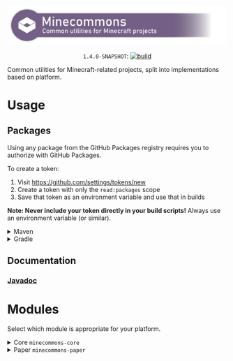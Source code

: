 <div align="center">

<a href="https://aecsocket.gitlab.io/minecommons"><img src="banner.png" width="1024" alt="Minecommons banner" /></a>

`1.4.0-SNAPSHOT`:
[![build](https://github.com/aecsocket/minecommons/actions/workflows/build.yml/badge.svg)](https://github.com/aecsocket/minecommons/actions/workflows/build.yml)

</div>

Common utilities for Minecraft-related projects, split into
implementations based on platform.

# Usage

## Packages

Using any package from the GitHub Packages registry requires you to
authorize with GitHub Packages.

To create a token:

1. Visit https://github.com/settings/tokens/new
2. Create a token with only the `read:packages` scope
3. Save that token as an environment variable and use that in builds

**Note: Never include your token directly in your build scripts!**
Always use an environment variable (or similar).

<details>
<summary>Maven</summary>

### [How to authorize](https://docs.github.com/en/packages/working-with-a-github-packages-registry/working-with-the-apache-maven-registry)

#### In `~/.m2/settings.xml`

```xml
<servers>
  <server>
    <id>github-minecommons</id>
    <username>[username]</username>
    <password>[token]</password>
  </server>
</servers>
```

#### In `pom.xml`

Repository
```xml
<repositories>
  <repository>
    <id>github-minecommons</id>
    <url>https://maven.pkg.github.com/aecsocket/minecommons</url>
    <snapshots>
      <enabled>true</enabled>
    </snapshots>
  </repository>
</repositories>
```

Dependency
```xml
<dependencies>
  <dependency>
    <groupId>com.github.aecsocket</groupId>
    <artifactId>minecommons-[module]</artifactId>
    <version>[version]</version>
  </dependency>
</dependencies>
```

</details>

<details>
<summary>Gradle</summary>

The Kotlin DSL is used here.

### [How to authorize](https://docs.github.com/en/packages/working-with-a-github-packages-registry/working-with-the-gradle-registry)

When building, make sure the `GPR_USERNAME` and `GPR_TOKEN` environment variables are set.

Repository
```kotlin
repositories {
    maven {
        url = uri("https://maven.pkg.github.com/aecsocket/minecommons")
        credentials {
            username = System.getenv("GPR_ACTOR")
            password = System.getenv("GPR_TOKEN")
        }
    }
}
```

Dependency
```kotlin
dependencies {
    compileOnly("com.github.aecsocket", "minecommons-[module]", "[version]")
}
```

</details>

## Documentation

### [Javadoc](https://aecsocket.github.io/minecommons/docs)

# Modules

Select which module is appropriate for your platform.

<details>
<summary>Core <code>minecommons-core</code></summary>

This contains platform-independent code, shared among all implementations.

### Dependencies

* [Java >=17](https://adoptium.net/)

</details>

<details>
<summary>Paper <code>minecommons-paper</code></summary>

For the Paper platform.

### Dependencies

* [Java >=17](https://adoptium.net/)
* [Paper >=1.18.1](https://papermc.io/)

</details>
